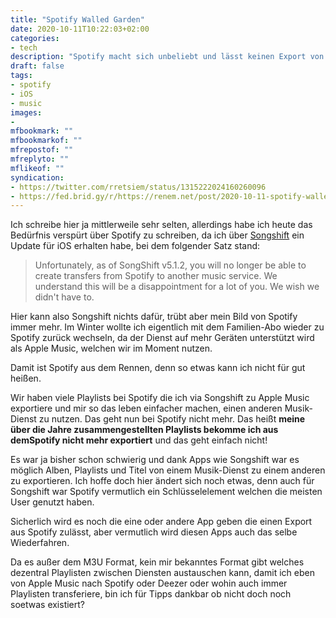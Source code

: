 ```yaml
---
title: "Spotify Walled Garden"
date: 2020-10-11T10:22:03+02:00
categories:
- tech
description: "Spotify macht sich unbeliebt und lässt keinen Export von Playlists mehr zu."
draft: false
tags:
- spotify
- iOS
- music
images:
-
mfbookmark: ""
mfbookmarkof: ""
mfrepostof: ""
mfreplyto: ""
mflikeof: ""
syndication:
- https://twitter.com/rretsiem/status/1315222024160260096
- https://fed.brid.gy/r/https://renem.net/post/2020-10-11-spotify-walled-garden/
---
```


Ich schreibe hier ja mittlerweile sehr selten, allerdings habe ich heute das Bedürfnis verspürt über Spotify zu schreiben, da ich über [Songshift](https://songshift.com/blog/spotify_transfers) ein Update für iOS erhalten habe, bei dem folgender Satz stand:

> Unfortunately, as of SongShift v5.1.2, you will no longer be able to create transfers from Spotify to another music service. We understand this will be a disappointment for a lot of you. We wish we didn't have to.

Hier kann also Songshift nichts dafür, trübt aber mein Bild von Spotify immer mehr. Im Winter wollte ich eigentlich mit dem Familien-Abo wieder zu Spotify zurück wechseln, da der Dienst auf mehr Geräten unterstützt wird als Apple Music, welchen wir im Moment nutzen.

Damit ist Spotify aus dem Rennen, denn so etwas kann ich nicht für gut heißen.

Wir haben viele Playlists bei Spotify die ich via Songshift zu Apple Music exportiere und mir so das leben einfacher machen, einen anderen Musik-Dienst zu nutzen. Das geht nun bei Spotify nicht mehr. Das heißt **meine über die Jahre zusammengestellten Playlists bekomme ich aus demSpotify nicht mehr exportiert** und das geht einfach nicht!

Es war ja bisher schon schwierig und dank Apps wie Songshift war es möglich Alben, Playlists und Titel von einem Musik-Dienst zu einem anderen zu exportieren. Ich hoffe doch hier ändert sich noch etwas, denn auch für Songshift war Spotify vermutlich ein Schlüsselelement welchen die meisten User genutzt haben.

Sicherlich wird es noch die eine oder andere App geben die einen Export aus Spotify zulässt, aber vermutlich wird diesen Apps auch das selbe Wiederfahren.

Da es außer dem M3U Format, kein mir bekanntes Format gibt welches dezentral Playlisten zwischen Diensten austauschen kann, damit ich eben von Apple Music nach Spotify oder Deezer oder wohin auch immer Playlisten transferiere, bin ich für Tipps dankbar ob nicht doch noch soetwas existiert?